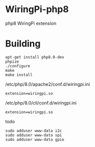 WiringPi-php8
========
php8 WiringPi extension

Building
========
```
apt-get install php8.0-dev
phpize
./configure
make
make install
```
/etc/php/8.0/apache2/conf.d/wiringpi.ini
```
extension=wiringpi.so
```
/etc/php/8.0/cli/conf.d/wiringpi.ini
```
extension=wiringpi.so
```

todo
```
sudo adduser www-data i2c
sudo adduser www-data spi
sudo adduser www-data gpio
```
